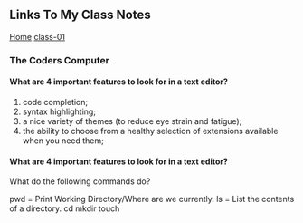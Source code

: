## Links To My Class Notes
[Home](https://edgarsvalkovskis.github.io/readme)
[class-01](https://edgarsvalkovskis.github.io/readme/Class-01)

### The Coders Computer

#### What are 4 important features to look for in a text editor?
1. code completion;
2. syntax highlighting;
3. a nice variety of themes (to reduce eye strain and
fatigue);
4. the ability to choose from a healthy selection of
extensions available when you need them;

#### What are 4 important features to look for in a text editor?
What do the following commands do?

pwd = Print Working Directory/Where are we currently.
ls = List the contents of a directory.
cd
mkdir
touch
